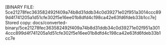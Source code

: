 [BINARY FILE: 5ce21278fec363582492f409a74b8d31ddb34c0d39271e02f951a3014ccc899d4f741205a1d51cfe302f5e16ee01b8dfd4c198ca42e63fd6fdeb33b1cc7e]
Stored copy: docs/converted-binary/5ce21278fec363582492f409a74b8d31ddb34c0d39271e02f951a3014ccc899d4f741205a1d51cfe302f5e16ee01b8dfd4c198ca42e63fd6fdeb33b1cc7e
